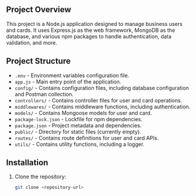 ## Project Overview

This project is a Node.js application designed to manage business users and cards. It uses Express.js as the web framework, MongoDB as the database, and various npm packages to handle authentication, data validation, and more.

## Project Structure

- `.env` - Environment variables configuration file.
- `app.js` - Main entry point of the application.
- `config/` - Contains configuration files, including database configuration and Postman collection.
- `controllers/` - Contains controller files for user and card operations.
- `middlewares/` - Contains middleware functions, including authentication.
- `models/` - Contains Mongoose models for user and card.
- `package-lock.json` - Lockfile for npm dependencies.
- `package.json` - Project metadata and dependencies.
- `public/` - Directory for static files (currently empty).
- `routes/` - Contains route definitions for user and card APIs.
- `utils/` - Contains utility functions, including a logger.

## Installation

1. Clone the repository:
   ```sh
   git clone <repository-url>
